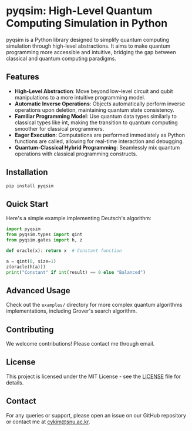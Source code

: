 # pyqsim: High-Level Quantum Computing Simulation in Python

pyqsim is a Python library designed to simplify quantum computing simulation through high-level abstractions. It aims to make quantum programming more accessible and intuitive, bridging the gap between classical and quantum computing paradigms.

## Features

- **High-Level Abstraction**: Move beyond low-level circuit and qubit manipulations to a more intuitive programming model.
- **Automatic Inverse Operations**: Objects automatically perform inverse operations upon deletion, maintaining quantum state consistency.
- **Familiar Programming Model**: Use quantum data types similarly to classical types like int, making the transition to quantum computing smoother for classical programmers.
- **Eager Execution**: Computations are performed immediately as Python functions are called, allowing for real-time interaction and debugging.
- **Quantum-Classical Hybrid Programming**: Seamlessly mix quantum operations with classical programming constructs.

## Installation

```bash
pip install pyqsim
```

## Quick Start

Here's a simple example implementing Deutsch's algorithm:

```python
import pyqsim
from pyqsim.types import qint
from pyqsim.gates import h, z

def oracle(x): return x  # Constant function

a = qint(0, size=1)
z(oracle(h(a)))
print("Constant" if int(result) == 0 else "Balanced")
```

## Advanced Usage

Check out the `examples/` directory for more complex quantum algorithms implementations, including Grover's search algorithm.

## Contributing

We welcome contributions! Please contact me through email.

## License

This project is licensed under the MIT License - see the [LICENSE](LICENSE) file for details.

## Contact

For any queries or support, please open an issue on our GitHub repository or contact me at [cykim@snu.ac.kr](mailto:cykim@snu.ac.kr).
